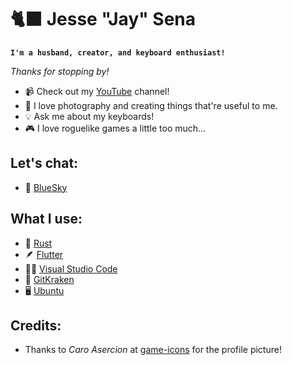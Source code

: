 # 🐈‍⬛ Jesse "Jay" Sena

**`I'm a husband, creator, and keyboard enthusiast!`**

_Thanks for stopping by!_

- 📹 Check out my [YouTube](https://www.youtube.com/@barefootjay) channel!
- 🤔 I love photography and creating things that're useful to me.
- 💡 Ask me about my keyboards!
- 🎮 I love roguelike games a little too much...

## Let's chat:
- 🦋 [BlueSky](https://bsky.app/profile/barefootjay.bsky.social)

## What I use:
- 🦀 [Rust](https://www.rust-lang.org/)
- 🪶 [Flutter](https://flutter.dev/)
- 🧑‍💻 [Visual Studio Code](https://code.visualstudio.com/)
- 🦑 [GitKraken](https://www.gitkraken.com/)
- 🖥️ [Ubuntu](https://ubuntu.com/download)

## Credits:
- Thanks to *Caro Asercion* at [game-icons](https://game-icons.net/) for the profile picture!
